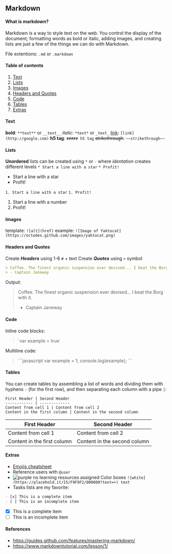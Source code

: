 ## Markdown
#### What is markdown?
Markdown is a way to style text on the web. You control the display of the document; formatting words as bold or italic, adding images, and creating lists are just a few of the things we can do with Markdown.

File extentions: `.md` or `.markdown`

#### Table of contents
1. [Text](#Text)
1. [Lists](#Lists)
1. [Images](#Images)
1. [Headers and Quotes](#Headers)
1. [Code](#Code)
1. [Tables](#Tables)
1. [Extras](#Extras)

#### Text
**bold**: `**text**` or `__text__`
*italic*: `*text*` or `_text_`
[link](http://google.com): `[link](http://google.com)`
**h5 tag**: `##### h5 tag`
~~strikethrough~~: `~~strikethrough~~`

#### Lists
**Unordered** lists can be created using `*` or `-` where *identation* creates different levels
`* Start a line with a star`
`* Profit!`
* Start a line with a star
* Profit!

`1. Start a line with a star`
`1. Profit!`
1. Start a line with a number
1. Profit!

#### Images
template: `![alt](href)`
example: `![Image of Yaktocat](https://octodex.github.com/images/yaktocat.png)`

#### Headers and Quotes
Create ***Headers*** using 1-6  `#` + text
Create ***Quotes*** using `>` symbol
```md
> Coffee. The finest organic suspension ever devised... I beat the Borg with it.
> - Captain Janeway
```
Output:
> Coffee. The finest organic suspension ever devised... I beat the Borg with it.
> - Captain Janeway

#### Code
Inline code blocks: 
> \`var example = true\`

Multiline code:
> \```javascript
> var example = 1;
> console.log(example);
>\```

#### Tables
You can create tables by assembling a list of words and dividing them with hyphens `-` (for the first row), and then separating each column with a pipe `|`:
```
First Header | Second Header
------------ | -------------
Content from cell 1 | Content from cell 2
Content in the first column | Content in the second column
```
First Header | Second Header
------------ | -------------
Content from cell 1 | Content from cell 2
Content in the first column | Content in the second column

#### Extras
* [Emojis cheatsheet](https://github.com/ikatyang/emoji-cheat-sheet/blob/master/README.md)
* Reference users with `@user`
* ![purple](https://placehold.it/15/e9b6b3/000000?text=+) no learning resources assigned Color boxes `![white](https://placehold.it/15/F9F9F2/000000?text=+) text`
* Tasks lists are my favorite:
```markdown
- [x] This is a complete item
- [ ] This is an incomplete item
```
- [x] This is a complete item
- [ ] This is an incomplete item

#### References
- https://guides.github.com/features/mastering-markdown/
- https://www.markdowntutorial.com/lesson/1/
